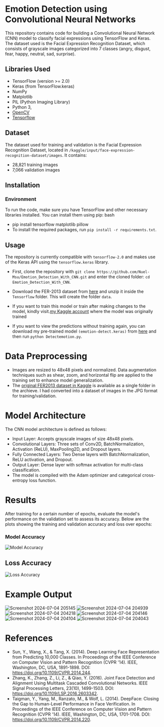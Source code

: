 # Emotion Detection using Convolutional Neural Networks

This repository contains code for building a Convolutional Neural Network (CNN) model to classify facial expressions using TensorFlow and Keras. The dataset used is the Facial Expression Recognition Dataset, which consists of grayscale images categorized into 7 classes (angry, disgust, fear, happy, neutral, sad, surprise).

## Libraries Used

- TensorFlow (version >= 2.0)
- Keras (from TensorFlow.keras)
- NumPy
- Matplotlib
- PIL (Python Imaging Library)
- Python 3,
- [OpenCV](https://opencv.org/)
- [Tensorflow](https://www.tensorflow.org/)

## Dataset

The dataset used for training and validation is the Facial Expression Recognition Dataset, located in `/kaggle/input/face-expression-recognition-dataset/images`. It contains:
- 28,821 training images
- 7,066 validation images

## Installation

### Environment

To run the code, make sure you have TensorFlow and other necessary libraries installed. You can install them using pip:
bash
- pip install tensorflow matplotlib pillow
- To install the required packages, run `pip install -r requirements.txt`.

## Usage

The repository is currently compatible with `tensorflow-2.0` and makes use of the Keras API using the `tensorflow.keras` library.

* First, clone the repository with `git clone https://github.com/Nuel-Msu/Emotion_Detection_With_CNN.git` and enter the cloned folder: `cd Emotion_Detection_With_CNN`.

* Download the FER-2013 dataset from [here](https://www.kaggle.com/datasets/jonathanoheix/face-expression-recognition-dataset) and unzip it inside the `Tensorflow` folder. This will create the folder `data`.

* If you want to train this model or train after making changes to the model, kindly visit.[my Kaggle account](https://www.kaggle.com/code/oladeneyux/emotion-detection-dataset) where the model was originally trained

* If you want to view the predictions without training again, you can download my pre-trained model `(emotion-detect.keras)` from [here](https://www.kaggle.com/code/oladeneyux/emotion-detection-dataset/output) and then run `python Detectemotion.py`.

# Data Preprocessing
* Images are resized to 48x48 pixels and normalized. Data augmentation techniques such as shear, zoom, and horizontal flip are applied to the training set to enhance model generalization.
* The [original FER2013 dataset in Kaggle](https://www.kaggle.com/datasets/jonathanoheix/face-expression-recognition-dataset) is available as a single folder in the archieve. I had converted into a dataset of images in the JPG format for training/validation.


# Model Architecture
The CNN model architecture is defined as follows:
- Input Layer: Accepts grayscale images of size 48x48 pixels.
- Convolutional Layers: Three sets of Conv2D, BatchNormalization, Activation (ReLU), MaxPooling2D, and Dropout layers.
- Fully Connected Layers: Two Dense layers with BatchNormalization, ReLU activation, and Dropout.
- Output Layer: Dense layer with softmax activation for multi-class classification.
- The model is compiled with the Adam optimizer and categorical cross-entropy loss function.

# Results
After training for a certain number of epochs, evaluate the model's performance on the validation set to assess its accuracy. Below are the plots showing the training and validation accuracy and loss over epochs:

### Model Accuracy 

![Model Accuracy](https://github.com/user-attachments/assets/df760943-813e-4392-bf8e-e402b715c942)

## Loss Accuracy
![Loss Accuracy](https://github.com/user-attachments/assets/69a1bd3f-d74f-40cf-850e-53edef94db06)

# Example Output
![Screenshot 2024-07-04 205145](https://github.com/user-attachments/assets/9d4d7473-22cf-4ebc-8379-f847187b8a6c)
![Screenshot 2024-07-04 204939](https://github.com/user-attachments/assets/338f80cf-de70-4d48-bafa-aa097b48b027)
![Screenshot 2024-07-04 204218](https://github.com/user-attachments/assets/50ff4d8f-3e42-4327-a0e7-7a9bd12dfc81)
![Screenshot 2024-07-04 204146](https://github.com/user-attachments/assets/9825b362-6494-4a66-985b-2316f1799d5d)
![Screenshot 2024-07-04 204104](https://github.com/user-attachments/assets/bc02f035-f295-4948-bb9e-78686d738e56)
![Screenshot 2024-07-04 204043](https://github.com/user-attachments/assets/436d8c22-0871-4f08-a9d3-42cf39fe4156)



# References
- Sun, Y., Wang, X., & Tang, X. (2014). Deep Learning Face Representation from Predicting 10,000 Classes. In Proceedings of the IEEE Conference on Computer Vision and Pattern Recognition (CVPR '14). IEEE, Washington, DC, USA, 1891-1898. DOI:   
                  https://doi.org/10.1109/CVPR.2014.244.
- Zhang, K., Zhang, Z., Li, Z., & Qiao, Y. (2016). Joint Face Detection and Alignment Using Multitask Cascaded Convolutional Networks. IEEE Signal Processing Letters, 23(10), 1499-1503. DOI: https://doi.org/10.1109/LSP.2016.2603342.
- Taigman, Y., Yang, M., Ranzato, M., & Wolf, L. (2014). DeepFace: Closing the Gap to Human-Level Performance in Face Verification. In Proceedings of the IEEE Conference on Computer Vision and Pattern Recognition (CVPR '14). IEEE, Washington, DC, USA, 1701-1708. 
        DOI: https://doi.org/10.1109/CVPR.2014.220.

